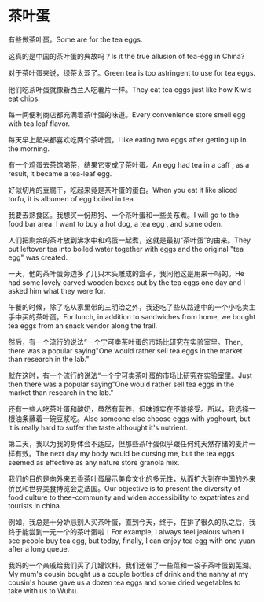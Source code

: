 # 茶叶蛋

<p><span class="chinese">有些做茶叶蛋。</span><span class="english">Some are for the tea eggs.</span></p>

<p><span class="chinese">这真的是中国的茶叶蛋的典故吗？</span><span class="english">Is it the true allusion of tea-egg in China?</span></p>

<p><span class="chinese">对于茶叶蛋来说，绿茶太涩了。</span><span class="english">Green tea is too astringent to use for tea eggs.</span></p>

<p><span class="chinese">他们吃茶叶蛋就像新西兰人吃薯片一样。</span><span class="english">They eat tea eggs just like how Kiwis eat chips.</span></p>

<p><span class="chinese">每一间便利商店都充满着茶叶蛋的味道。</span><span class="english">Every convenience store smell egg with tea leaf flavor.</span></p>

<p><span class="chinese">每天早上起来都喜欢吃两个茶叶蛋。</span><span class="english">I like eating two eggs after getting up in the morning.</span></p>

<p><span class="chinese">有一个鸡蛋去茶馆喝茶，结果它变成了茶叶蛋。</span><span class="english">An egg had tea in a caff , as a result, it became a tea-leaf egg.</span></p>

<p><span class="chinese">好似切片的豆腐干，吃起来竟是茶叶蛋的蛋白。</span><span class="english">When you eat it like sliced torfu, it is albumen of egg boiled in tea.</span></p>

<p><span class="chinese">我要去熟食区。我想买一份热狗、一个茶叶蛋和一些关东煮。</span><span class="english">I will go to the food bar area. I want to buy a hot dog, a tea egg , and some oden.</span></p>

<p><span class="chinese">人们把剩余的茶叶放到沸水中和鸡蛋一起煮，这就是最初“茶叶蛋”的由来。</span><span class="english">They put leftover tea into boiled water together with eggs and the original "tea egg" was created.</span></p>

<p><span class="chinese">一天，他的茶叶蛋旁边多了几只木头雕成的盒子，我问他这是用来干吗的。</span><span class="english">He had some lovely carved wooden boxes out by the tea eggs one day and I asked him what they were for.</span></p>

<p><span class="chinese">午餐的时候，除了吃从家里带的三明治之外，我还吃了些从路途中的一个小吃卖主手中买的茶叶蛋。</span><span class="english">For lunch, in addition to sandwiches from home, we bought tea eggs from an snack vendor along the trail.</span></p>

<p><span class="chinese">然后，有一个流行的说法“一个宁可卖茶叶蛋的市场比研究在实验室里。</span><span class="english">Then, there was a popular saying"One would rather sell tea eggs in the market than research in the lab."</span></p>

<p><span class="chinese">就在这时，有一个流行的说法“一个宁可卖茶叶蛋的市场比研究在实验室里。</span><span class="english">Just then there was a popular saying"One would rather sell tea eggs in the market than research in the lab."</span></p>

<p><span class="chinese">还有一些人吃茶叶蛋和酸奶，虽然有营养，但味道实在不能接受。所以，我选择一根油条蘸着一碗豆浆吃。</span><span class="english">Also someone else choose eggs with yoghourt, but it is really hard to suffer the taste althought it's nutrient.</span></p>

<p><span class="chinese">第二天，我以为我的身体会不适应，但那些茶叶蛋似乎跟任何纯天然存储的麦片一样有效。</span><span class="english">The next day my body would be cursing me, but the tea eggs seemed as effective as any nature store granola mix.</span></p>

<p><span class="chinese">我们的目的是向外来五香茶叶蛋展示美食文化的多元性，从而扩大到在中国的外来侨民和世界美食博览会之法国。</span><span class="english">Our objective is to present the diversity of food culture to thee-community and widen accessibility to expatriates and tourists in china.</span></p>

<p><span class="chinese">例如，我总是十分妒忌别人买茶叶蛋，直到今天，终于，在排了很久的队之后，我终于能尝到一元一个的茶叶蛋啦！</span><span class="english">For example, I always feel jealous when I see people buy tea egg, but today, finally, I can enjoy tea egg with one yuan after a long queue.</span></p>

<p><span class="chinese">我妈的一个亲戚给我们买了几罐饮料，我们还带了一些菜和一袋子茶叶蛋到芜湖。</span><span class="english">My mum's cousin bought us a couple bottles of drink and the nanny at my cousin's house gave us a dozen tea eggs and some dried vegetables to take with us to Wuhu.</span></p>

